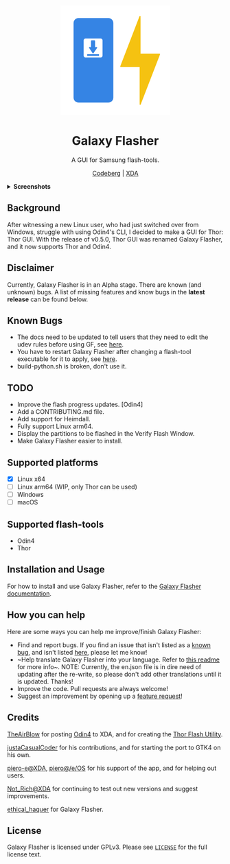 <div align="center">
<img src="./assets/page.codeberg.ethicalhaquer.galaxyflasher.svg?raw=true" width="256" height="256" alt="Galaxy Flasher icon.">
</div>
<h1 align="center">Galaxy Flasher</h1>
<div align="center">

A GUI for Samsung flash-tools.

[Codeberg](https://codeberg.org/ethical_haquer/Galaxy-Flasher) | [XDA](https://xdaforums.com/t/linux-galaxy-flasher-a-gui-for-samsung-flash-tools.4636402/)

</div>
<details>
  <summary><b>Screenshots</b></summary>
  <br>
  Start Page:
  <br>
  <picture>
    <source media="(prefers-color-scheme: dark)" srcset="/assets/screenshots/galaxy-flasher-start-page-dark.png">
    <source media="(prefers-color-scheme: light)" srcset="/assets/screenshots/galaxy-flasher-start-page-dark.png">
    <img src="assets/screenshots/galaxy-flasher-start-page-dark.png" alt="Screenshot of the Start Page">
  </picture>
  <br>
  Select Files Page:
  <br>
  <picture>
    <source media="(prefers-color-scheme: dark)" srcset="/assets/screenshots/galaxy-flasher-select-files-page-dark.png">
    <source media="(prefers-color-scheme: light)" srcset="/assets/screenshots/galaxy-flasher-select-files-page-dark.png">
    <img src="assets/screenshots/galaxy-flasher-select-files-page-dark.png" alt="Screenshot of the Select Files Page">
  </picture>
  <br>
  Select Partitions Page:
  <br>
  <picture>
    <source media="(prefers-color-scheme: dark)" srcset="/assets/screenshots/galaxy-flasher-select-partitions-page-dark.png">
    <source media="(prefers-color-scheme: light)" srcset="/assets/screenshots/galaxy-flasher-select-partitions-page-dark.png">
    <img src="assets/screenshots/galaxy-flasher-select-partitions-page-dark.png" alt="Screenshot of the Select Partitions Page">
  </picture>
  <br>
  Verify Flash Page:
  <br>
  <picture>
    <source media="(prefers-color-scheme: dark)" srcset="/assets/screenshots/galaxy-flasher-verify-flash-page-dark.png">
    <source media="(prefers-color-scheme: light)" srcset="/assets/screenshots/galaxy-flasher-verify-flash-page-dark.png">
    <img src="assets/screenshots/galaxy-flasher-verify-flash-page-dark.png" alt="Screenshot of the Verify Flash Page">
  </picture>
  <br>
  Flash Progress Page:
  <br>
  <picture>
    <source media="(prefers-color-scheme: dark)" srcset="/assets/screenshots/galaxy-flasher-flash-progress-page-dark.png">
    <source media="(prefers-color-scheme: light)" srcset="/assets/screenshots/galaxy-flasher-flash-progress-page-dark.png">
    <img src="assets/screenshots/galaxy-flasher-flash-progress-page-dark.png" alt="Screenshot of the Flash Progress Page">
  </picture>
  <br>
  Flash Successful Page:
  <br>
  <picture>
    <source media="(prefers-color-scheme: dark)" srcset="/assets/screenshots/galaxy-flasher-flash-complete-page-dark.png">
    <source media="(prefers-color-scheme: light)" srcset="/assets/screenshots/galaxy-flasher-flash-complete-page-dark.png">
    <img src="assets/screenshots/galaxy-flasher-flash-complete-page-dark.png" alt="Screenshot of the Flash Successful Page">
  </picture>
</details>

## Background

After witnessing a new Linux user, who had just switched over from Windows, struggle with using Odin4's CLI, I decided to make a GUI for Thor: Thor GUI. With the release of v0.5.0, Thor GUI was renamed Galaxy Flasher, and it now supports Thor and Odin4.

## Disclaimer

Currently, Galaxy Flasher is in an Alpha stage. There are known (and unknown) bugs. A list of missing features and know bugs in the **latest release** can be found below.

## Known Bugs

- The docs need to be updated to tell users that they need to edit the udev rules before using GF, see [here](https://xdaforums.com/t/linux-galaxy-flasher-a-gui-for-samsung-flash-tools.4636402/page-5#post-89813072).
- You have to restart Galaxy Flasher after changing a flash-tool executable for it to apply, see [here](https://xdaforums.com/t/linux-galaxy-flasher-a-gui-for-samsung-flash-tools.4636402/page-5#post-89813766).
- build-python.sh is broken, don't use it.

## TODO

- Improve the flash progress updates. [Odin4]
- Add a CONTRIBUTING.md file.
- Add support for Heimdall.
- Fully support Linux arm64.
- Display the partitions to be flashed in the Verify Flash Window.
- Make Galaxy Flasher easier to install.

## Supported platforms

- [x] Linux x64
- [ ] Linux arm64 (WIP, only Thor can be used)
- [ ] Windows
- [ ] macOS

## Supported flash-tools

- Odin4
- Thor

## Installation and Usage

For how to install and use Galaxy Flasher, refer to the [Galaxy Flasher documentation](https://galaxy-flasher-docs.readthedocs.io/en/latest/).

## How you can help

Here are some ways you can help me improve/finish Galaxy Flasher:
+ Find and report bugs. If you find an issue that isn't listed as a [known bug](https://codeberg.org/ethical_haquer/Galaxy-Flasher#known-bugs), and isn't listed [here](https://codeberg.org/ethical_haquer/Galaxy-Flasher/issues), please let me know!
+ ~Help translate Galaxy Flasher into your language. Refer to [this readme](https://codeberg.org/ethical_haquer/Galaxy-Flasher/src/branch/main/source/locales/README.md) for more info~. NOTE: Currently, the en.json file is in dire need of updating after the re-write, so please don't add other translations until it is updated. Thanks!
+ Improve the code. Pull requests are always welcome!
+ Suggest an improvement by opening up a [feature request](https://codeberg.org/ethical_haquer/Galaxy-Flasher/issues/new/choose)!

## Credits

[TheAirBlow](https://github.com/theairblow) for posting [Odin4](https://xdaforums.com/t/official-samsung-odin-v4-1-2-1-dc05e3ea-for-linux.4453423/) to XDA, and for creating the [Thor Flash Utility](https://github.com/Samsung-Loki/Thor).

[justaCasualCoder](https://github.com/justaCasualCoder) for his contributions, and for starting the port to GTK4 on his own.

[piero-e@XDA](https://xdaforums.com/m/piero-e.12055017/), [piero@/e/OS](https://community.e.foundation/u/piero/summary) for his support of the app, and for helping out users.

[Not_Rich@XDA](https://xdaforums.com/m/not_rich.8463826/) for continuing to test out new versions and suggest improvements.

[ethical_haquer](https://codeberg.org/ethical_haquer/) for Galaxy Flasher.

## License

Galaxy Flasher is licensed under GPLv3. Please see [`LICENSE`](./LICENSE) for the full license text.
